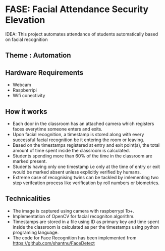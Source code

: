 
# FASE: Facial Attendance Security Elevation

IDEA: This project automates attendance of students automatically based on facial recognition
	
## Theme : Automation
 
## Hardware Requirements

- Webcam
- Raspberripi
- Wifi conectivity

## How it works

- Each door in the classroom has an attached camera which registers faces everytime someone enters and exits.
- Upon facial recognition, a timestamp is stored along with every successful facial recognition be it entering the room or leaving.
- Based on the timestamps registered at entry and exit point(s), the total amount of time spent inside the classroom is calculated.
- Students spending more than 60% of the time in the classroom are marked present.
- Students having only one timestamp i.e only at the time of entry or exit would be marked absent unless explicitly verified by humans.
- Extreme case of recognising twins can be tackled by imlementing two step verifcation process like verification by roll numbers or biometrics.

## Technicalities

- The image is captured using camera with raspberrypi 1b+.
- Implementation of OpenCV for facial recogniton algorithm.
- Timestamps are stored in a file using ID as primary key and time spent inside the classroom is calculated as per the timestamps using python programing language.
- The code for Face Recognition has been implemented from https://github.com/shantnu/FaceDetect 
